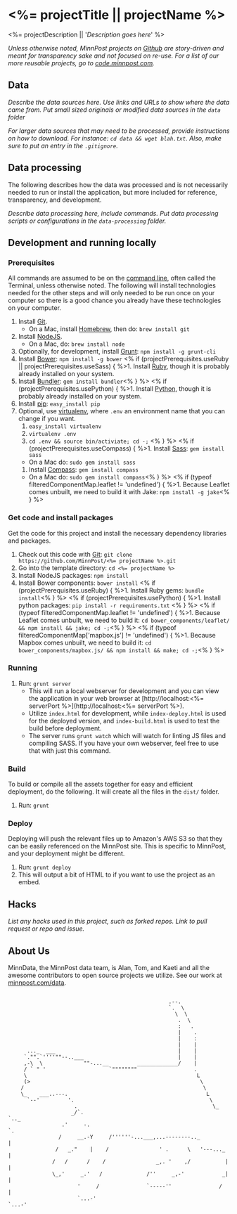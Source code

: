 # <%= projectTitle || projectName %>

<%= projectDescription || '*Description goes here*' %>

*Unless otherwise noted, MinnPost projects on [Github](https://github.com/minnpost) are story-driven and meant for transparency sake and not focused on re-use.  For a list of our more reusable projects, go to [code.minnpost.com](http://code.minnpost.com).*

## Data

*Describe the data sources here.  Use links and URLs to show where the data came from.  Put small sized originals or modified data sources in the ```data``` folder*

*For larger data sources that may need to be processed, provide instructions on how to download.  For instance:  ```cd data && wget blah.txt```.  Also, make sure to put an entry in the ```.gitignore```.*

## Data processing

The following describes how the data was processed and is not necessarily needed to run or install the application, but more included for reference, transparency, and development.

*Describe data processing here, include commands.  Put data processing scripts or configurations in the ```data-processing``` folder.*

## Development and running locally

### Prerequisites

All commands are assumed to be on the [command line](http://en.wikipedia.org/wiki/Command-line_interface), often called the Terminal, unless otherwise noted.  The following will install technologies needed for the other steps and will only needed to be run once on your computer so there is a good chance you already have these technologies on your computer.

1. Install [Git](http://git-scm.com/).
   * On a Mac, install [Homebrew](http://brew.sh/), then do: `brew install git`
1. Install [NodeJS](http://nodejs.org/).
   * On a Mac, do: `brew install node`
1. Optionally, for development, install [Grunt](http://gruntjs.com/): `npm install -g grunt-cli`
1. Install [Bower](http://bower.io/): `npm install -g bower`
<% if (projectPrerequisites.useRuby || projectPrerequisites.useSass) { %>1. Install [Ruby](http://www.ruby-lang.org/en/downloads/), though it is probably already installed on your system.
1. Install [Bundler](http://gembundler.com/): `gem install bundler`<% } %>
<% if (projectPrerequisites.usePython) { %>1. Install [Python](http://www.python.org/getit/), though it is probably already installed on your system.
1. Install [pip](https://pypi.python.org/pypi/pip): `easy_install pip`
1. Optional, use [virtualenv](http://www.virtualenv.org/en/latest/), where `.env` an environment name that you can change if you want.
    1. `easy_install virtualenv`
    1. `virtualenv .env`
    1. `cd .env && source bin/activiate; cd -;` <% } %>
<% if (projectPrerequisites.useCompass) { %>1. Install [Sass](http://sass-lang.com/): `gem install sass`
   * On a Mac do: `sudo gem install sass`
   1. Install [Compass](http://compass-style.org/): `gem install compass`
   * On a Mac do: `sudo gem install compass`<% } %>
<% if (typeof filteredComponentMap.leaflet != 'undefined') { %>1. Because Leaflet comes unbuilt, we need to build it with Jake: `npm install -g jake`<% } %>

### Get code and install packages

Get the code for this project and install the necessary dependency libraries and packages.

1. Check out this code with [Git](http://git-scm.com/): `git clone https://github.com/MinnPost/<%= projectName %>.git`
1. Go into the template directory: `cd <%= projectName %>`
1. Install NodeJS packages: `npm install`
1. Install Bower components: `bower install`
<% if (projectPrerequisites.useRuby) { %>1. Install Ruby gems: `bundle install`<% } %>
<% if (projectPrerequisites.usePython) { %>1. Install python packages: `pip install -r requirements.txt` <% } %>
<% if (typeof filteredComponentMap.leaflet != 'undefined') { %>1. Because Leaflet comes unbuilt, we need to build it: `cd bower_components/leaflet/ && npm install && jake; cd -;`<% } %>
<% if (typeof filteredComponentMap['mapbox.js'] != 'undefined') { %>1. Because Mapbox comes unbuilt, we need to build it: `cd bower_components/mapbox.js/ && npm install && make; cd -;`<% } %>

### Running

1. Run: `grunt server`
    * This will run a local webserver for development and you can view the application in your web browser at [http://localhost:<%= serverPort %>](http://localhost:<%= serverPort %>).
    * Utilize `index.html` for development, while `index-deploy.html` is used for the deployed version, and `index-build.html` is used to test the build before deployment.
    * The server runs `grunt watch` which will watch for linting JS files and compiling SASS.  If you have your own webserver, feel free to use that with just this command.

### Build

To build or compile all the assets together for easy and efficient deployment, do the following.  It will create all the files in the `dist/` folder.

1. Run: `grunt`

### Deploy

Deploying will push the relevant files up to Amazon's AWS S3 so that they can be easily referenced on the MinnPost site.  This is specific to MinnPost, and your deployment might be different.

1. Run: `grunt deploy`
1. This will output a bit of HTML to if you want to use the project as an embed.

## Hacks

*List any hacks used in this project, such as forked repos.  Link to pull request or repo and issue.*

## About Us

MinnData, the MinnPost data team, is Alan, Tom, and Kaeti and all the awesome contributors to open source projects we utilize.  See our work at [minnpost.com/data](http://minnpost.com/data).

```

                                                   .--.
                                                   `.  \
                                                     \  \
                                                      .  \
                                                      :   .
                                                      |    .
                                                      |    :
                                                      |    |
      ..._  ___                                       |    |
     `."".`''''""--..___                              |    |
     ,-\  \             ""-...__         _____________/    |
     / ` " '                    `""""""""                  .
     \                                                      L
     (>                                                      \
    /                                                         \
    \_    ___..---.                                            L
      `--'         '.                                           \
                     .                                           \_
                    _/`.                                           `.._
                 .'     -.                                             `.
                /     __.-Y     /''''''-...___,...--------.._            |
               /   _."    |    /                ' .      \   '---..._    |
              /   /      /    /                _,. '    ,/           |   |
              \_,'     _.'   /              /''     _,-'            _|   |
                      '     /               `-----''               /     |
                      `...-'                                       `...-'

```
